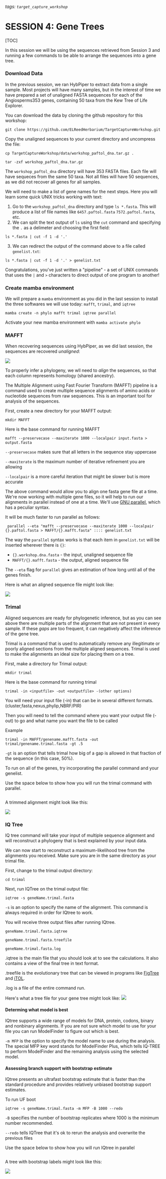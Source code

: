 ###### tags: `target_capture_workshop`

# SESSION 4: Gene Trees

[TOC]

In this session we will be using the sequences retrieved from Session 3 and running a few commands to be able to arrange the sequences into a gene tree. 

### Download Data

In the previous session, we ran HybPiper to extract data from a single sample. Most projects will have many samples, but in the interest of time we have prepared a set of unaligned FASTA sequences for each of the Angiosperms353 genes, containing 50 taxa from the Kew Tree of Life Explorer.

You can download the data by cloning the github repository for this workshop:

`git clone https://github.com/ELReedHerbarium/TargetCaptureWorkshop.git`

Copy the unaligned sequences to your current directory and uncompress the file:

`cp TargetCaptureWorkshop/data/workshop_paftol_dna.tar.gz .`

`tar -zxf workshop_paftol_dna.tar.gz`

The `workshop_paftol_dna` directory will have 353 FASTA files. Each file will have sequeces from the same 50 taxa. Not all files will have 50 sequences, as we did not recover all genes for all samples.

We will need to make a list of gene names for the next steps. Here you will learn some quick UNIX tricks working with text:

1. Go to the `workshop_paftol_dna` directory and type `ls *.fasta`. This will produce a list of file names like `6457.paftol.fasta`  `7572.paftol.fasta`, etc.
2. We can split the text output of `ls` using the `cut` command and specifying the `.` as a delimeter and choosing the first field:
```
ls *.fasta | cut -f 1 -d '.' 
```
3. We can redirect the output of the command above to a file called `genelist.txt`:

```
ls *.fasta | cut -f 1 -d '.' > genelist.txt
```

Congratulations, you've just written a "pipeline" - a set of UNIX commands that uses the `|` and `>` characters to direct output of one program to another!


### Create mamba environment



We will prepare a `mamba` environment as you did in the last session to install the three softwares we will use today: `mafft`, `trimal`, and `iqtree`

```
mamba create -n phylo mafft trimal iqtree parallel
```

Activate your new mamba environment with `mamba activate phylo`


### MAFFT

When recovering sequences using HybPiper, as we did last session, the sequences are recovered *unaligned*:

![](https://i.imgur.com/tP5dKhs.png)

To properly infer a phylogeny, we wll need to *align* the sequences, so that each column represents homology (shared ancestry). 


The Multiple Alignment using Fast Fourier Transform (MAFFT) pipeline is a command used to create multiple sequence alignments of amino acids or nucleotide sequences from raw sequences. This is an important tool for analysis of the sequences.


First, create a new directory for your MAFFT output:

`mkdir MAFFT`

Here is the base command for running MAFFT

`mafft --preservecase --maxiterate 1000 --localpair input.fasta > output.fasta`

`--preservecase` makes sure that all letters in the sequence stay uppercase

`--maxiterate` is the maximum number of iterative refinement you are allowing

`--localpair` is a more careful iteration that might be slower but is more accurate 

The above command would allow you to align one fasta gene file at a time. We're now working with multiple gene files, so it will help to run our alignments in parallel instead of one at a time. We'll use [GNU parallel](https://www.gnu.org/software/parallel/), which has a peculiar syntax.

It will be much faster to run parallel as follows: 

```
 parallel --eta "mafft --preservecase --maxiterate 1000 --localpair {}.paftol.fasta > MAFFT/{}.mafft.fasta" :::: genelist.txt
```

The way the `parallel` syntax works is that each item in `genelist.txt` will be inserted wherever there is `{}`:

- `{}.workshop.dna.fasta` - the input, unaligned sequence file
- `MAFFT/{}.mafft.fasta` - the output, aligned sequence file

The `--eta` flag for `parallel` gives an estimation of how long until all of the genes finish.

Here is what an aligned sequence file might look like:

![](https://i.imgur.com/ERJfmqc.png)



### Trimal
Aligned sequences are ready for phylogenetic inference, but as you can see above there are multiple parts of the alignment that are not present in every sample. If these *gaps* are too frequent, it can negatively affect the inference of the gene tree.



Trimal is a command that is used to automatically remove any illegitimate or poorly aligned sections from the multiple aligned sequences. Trimal is used to make the alignments an ideal size for placing them on a tree.

First, make a directory for Trimal output:

`mkdir trimal`

Here is the base command for running trimal

`trimal -in <inputfile> -out <outputfile> -(other options)`

You will need your input file (-in) that can be in several different formats. (cluster,fasta,nexus,phylip,NBRF/PIR)

Then you will need to tell the command where you want your output file (-out) to go and what name you want the file to be called

Example

`trimal -in MAFFT/genename.mafft.fasta -out trimal/genename.trimal.fasta -gt .5`

`-gt` is an option that tells trimal how big of a gap is allowed in that fraction of the sequence (in this case, 50%).

To run on all of the genes, try incorporating the parallel command and your genelist. 

Use the space below to show how you will run the trimal command with parallel. 

```
```

A trimmed alignment might look like this:

![](https://i.imgur.com/5IF5GST.png)


### IQ Tree
IQ tree command will take your input of multiple sequence alignment and will reconstruct a phylogeny that is best explained by your input data.

We can now start to reconstruct a maximum-likelihood tree from the alignments you received. Make sure you are in the same directory as your trimal file.

First, change to the trimal output directory:

`cd trimal`

Next, run IQTree on the trimal output file:

`iqtree -s geneName.trimal.fasta`

`-s` is an option to specify the name of the alignment. This command is always required in order for IQtree to work. 

You will receive three output files after running IQtree. 

    geneName.trimal.fasta.iqtree
    
    geneName.trimal.fasta.treefile
    
    geneName.trimal.fasta.log
    
.iqtree is the main file that you should look at to see the calculations. It also contains a view of the final tree in text format.

.treefile is the evolutionary tree that can be viewed in programs like [FigTree](http://tree.bio.ed.ac.uk/software/figtree/) and [iTOL](https://itol.embl.de/).

.log is a file of the entire command run.

Here's what a tree file for your gene tree might look like:
![](https://i.imgur.com/tr1AOtp.png)


#### Determing what model is best
IQtree supports a wide range of models for DNA, protein, codons, binary and nonbinary alignments. If you are not sure which model to use for your file you can run ModelFinder to figure out which is best.

`-m MFP` is the option to specify the model name to use during the analysis. The special MFP key word stands for ModelFinder Plus, which tells IQ-TREE to perform ModelFinder and the remaining analysis using the selected model. 

#### Assessing branch support with bootstrap estimate
IQtree presents an ultrafast bootstrap estimate that is faster than the standard procedure and provides relatively unbiased bootstrap support estimates. 

To run UF boot

`iqtree -s geneName.trimal.fasta -m MFP -B 1000 --redo`

`-B` specifies the number of bootstrap replicates where 1000 is the minimum number recommended.

`--redo` tells IQTree that it's ok to rerun the analysis and overwrite the previous files

Use the space below to show how you will run IQtree in parallel

```
```

A tree with bootstrap labels might look like this:

![](https://i.imgur.com/QDkFkEn.png)


